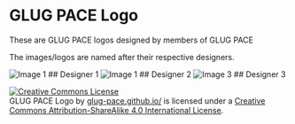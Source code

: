 # GLUG PACE Logo

These are GLUG PACE logos designed by members of GLUG PACE

The images/logos are named after their respective designers.

<img alt="Image 1" src="Image/pic1.png" />
## Designer 1

<img alt="Image 1" src="Image/pic2.png" />
## Designer 2

<img alt="Image 3" src="Image/pic3.png" />
## Designer 3

<a rel="license" href="http://creativecommons.org/licenses/by-sa/4.0/"><img alt="Creative Commons License" style="border-width:0" src="https://i.creativecommons.org/l/by-sa/4.0/88x31.png" /></a><br /><span xmlns:dct="http://purl.org/dc/terms/" href="http://purl.org/dc/dcmitype/StillImage" property="dct:title" rel="dct:type">GLUG PACE Logo</span> by <a xmlns:cc="http://creativecommons.org/ns#" href="glug-pace.github.io/" property="cc:attributionName" rel="cc:attributionURL">glug-pace.github.io/</a> is licensed under a <a rel="license" href="http://creativecommons.org/licenses/by-sa/4.0/">Creative Commons Attribution-ShareAlike 4.0 International License</a>.
